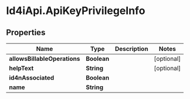 # Id4iApi.ApiKeyPrivilegeInfo

## Properties
Name | Type | Description | Notes
------------ | ------------- | ------------- | -------------
**allowsBillableOperations** | **Boolean** |  | [optional] 
**helpText** | **String** |  | [optional] 
**id4nAssociated** | **Boolean** |  | 
**name** | **String** |  | 


